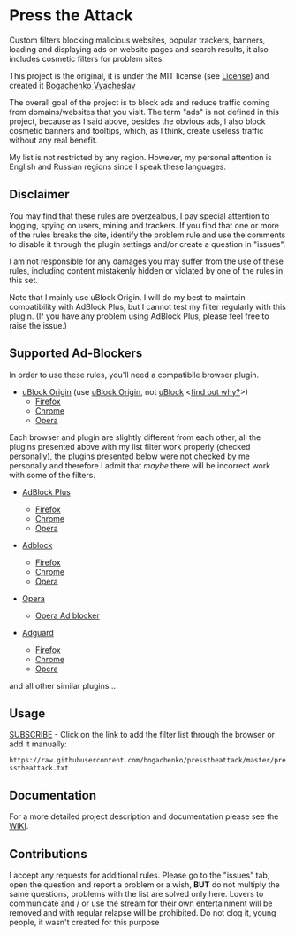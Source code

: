 # Press the Attack

Custom filters blocking malicious websites, popular trackers, banners, loading and displaying ads on website pages and search results, it also includes cosmetic filters for problem sites.

This project is the original, it is under the MIT license (see [License](https://raw.githubusercontent.com/bogachenko/presstheattack/master/LICENSE.md)) and created it [Bogachenko Vyacheslav](https://github.com/bogachenko)

The overall goal of the project is to block ads and reduce traffic coming from domains/websites that you visit.
The term "ads" is not defined in this project, because as I said above, besides the obvious ads, I also block cosmetic banners and tooltips, which, as I think, create useless traffic without any real benefit.

My list is not restricted by any region. However, my personal attention is English and Russian regions since I speak these languages.

## Disclaimer

You may find that these rules are overzealous, I pay special attention to logging, spying on users, mining and trackers.
If you find that one or more of the rules breaks the site, identify the problem rule and use the comments to disable it through the plugin settings and/or create a question in "issues".

I am not responsible for any damages you may suffer from the use of these rules, including content mistakenly hidden or violated by one of the rules in this set.

Note that I mainly use uBlock Origin. I will do my best to maintain compatibility with AdBlock Plus, but I cannot test my filter regularly with this plugin. (If you have any problem using AdBlock Plus, please feel free to raise the issue.)

## Supported Ad-Blockers

In order to use these rules, you'll need a compatibile browser plugin.

* [uBlock Origin](https://github.com/gorhill/uBlock) (use [uBlock Origin](https://github.com/gorhill/uBlock), not [uBlock](https://www.ublock.org) <[find out why?](https://github.com/gorhill/uBlock/wiki/Badware-risks#ublockorg)>)
	* [Firefox](https://addons.mozilla.org/addon/ublock-origin/)
	* [Chrome](https://chrome.google.com/webstore/detail/ublock-origin/cjpalhdlnbpafiamejdnhcphjbkeiagm)
	* [Opera](https://addons.opera.com/en/extensions/details/ublock/)

Each browser and plugin are slightly different from each other, all the plugins presented above with my list filter work properly (checked personally), the plugins presented below were not checked by me personally and therefore I admit that *maybe* there will be incorrect work with some of the filters.

* [AdBlock Plus](https://adblockplus.org/)
	* [Firefox](https://addons.mozilla.org/en/firefox/addon/adblock-plus/)
	* [Chrome](https://chrome.google.com/webstore/detail/cfhdojbkjhnklbpkdaibdccddilifddb)
	* [Opera](https://addons.opera.com/en/extensions/details/adblock-plus/)

* [Adblock](https://getadblock.com/)
	* [Firefox](https://addons.mozilla.org/en/firefox/addon/adblock-for-firefox)
	* [Chrome](https://chrome.google.com/webstore/detail/adblock/gighmmpiobklfepjocnamgkkbiglidom)
	* [Opera](https://addons.opera.com/en/extensions/details/adblock/)

* [Opera](https://opera.com)
    * [Opera Ad blocker](https://addons.opera.com/en/extensions/details/opera-ad-blocker/)
	
* [Adguard](https://adguard.com)
    * [Firefox](https://addons.mozilla.org/en/firefox/addon/adguard-adblocker/)
	* [Chrome](https://chrome.google.com/webstore/detail/adguard-adblocker/bgnkhhnnamicmpeenaelnjfhikgbkllg/)
	* [Opera](https://addons.opera.com/en/extensions/details/adguard/)
  
and all other similar plugins...

## Usage

[SUBSCRIBE](https://subscribe.adblockplus.org/?location=https%3A%2F%2Fraw.githubusercontent.com%2Fbogachenko%2Fpresstheattack%2Fmaster%2Fpresstheattack.txt&title=Press%20the%20Attack) - Click on the link to add the filter list through the browser or add it manually:

`https://raw.githubusercontent.com/bogachenko/presstheattack/master/presstheattack.txt`

## Documentation

For a more detailed project description and documentation please see the [WIKI](https://github.com/bogachenko/presstheattack/wiki).

## Contributions

I accept any requests for additional rules. Please go to the "issues" tab, open the question and report a problem or a wish, **BUT** do not multiply the same questions, problems with the list are solved only here.
Lovers to communicate and / or use the stream for their own entertainment will be removed and with regular relapse will be prohibited.
Do not clog it, young people, it wasn't created for this purpose
